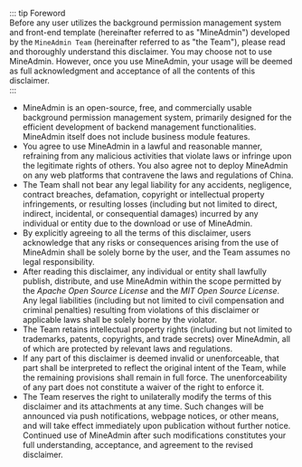 ::: tip Foreword  
Before any user utilizes the background permission management system and front-end template (hereinafter referred to as "MineAdmin") developed by the `MineAdmin Team` (hereinafter referred to as "the Team"), please read and thoroughly understand this disclaimer. You may choose not to use MineAdmin. However, once you use MineAdmin, your usage will be deemed as full acknowledgment and acceptance of all the contents of this disclaimer.  
:::

- MineAdmin is an open-source, free, and commercially usable background permission management system, primarily designed for the efficient development of backend management functionalities. MineAdmin itself does not include business module features.  
- You agree to use MineAdmin in a lawful and reasonable manner, refraining from any malicious activities that violate laws or infringe upon the legitimate rights of others. You also agree not to deploy MineAdmin on any web platforms that contravene the laws and regulations of China.  
- The Team shall not bear any legal liability for any accidents, negligence, contract breaches, defamation, copyright or intellectual property infringements, or resulting losses (including but not limited to direct, indirect, incidental, or consequential damages) incurred by any individual or entity due to the download or use of MineAdmin.  
- By explicitly agreeing to all the terms of this disclaimer, users acknowledge that any risks or consequences arising from the use of MineAdmin shall be solely borne by the user, and the Team assumes no legal responsibility.  
- After reading this disclaimer, any individual or entity shall lawfully publish, distribute, and use MineAdmin within the scope permitted by the *Apache Open Source License* and the *MIT Open Source License*. Any legal liabilities (including but not limited to civil compensation and criminal penalties) resulting from violations of this disclaimer or applicable laws shall be solely borne by the violator.  
- The Team retains intellectual property rights (including but not limited to trademarks, patents, copyrights, and trade secrets) over MineAdmin, all of which are protected by relevant laws and regulations.  
- If any part of this disclaimer is deemed invalid or unenforceable, that part shall be interpreted to reflect the original intent of the Team, while the remaining provisions shall remain in full force. The unenforceability of any part does not constitute a waiver of the right to enforce it.  
- The Team reserves the right to unilaterally modify the terms of this disclaimer and its attachments at any time. Such changes will be announced via push notifications, webpage notices, or other means, and will take effect immediately upon publication without further notice. Continued use of MineAdmin after such modifications constitutes your full understanding, acceptance, and agreement to the revised disclaimer.